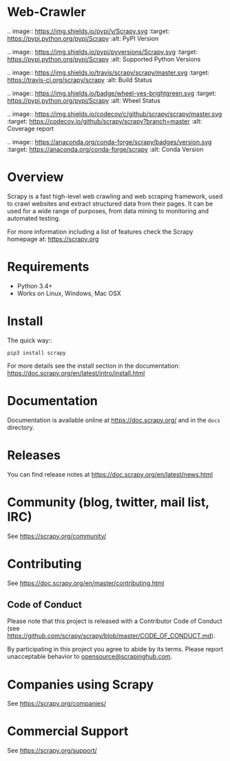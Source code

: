 # Web-Crawler

.. image:: https://img.shields.io/pypi/v/Scrapy.svg
   :target: https://pypi.python.org/pypi/Scrapy
   :alt: PyPI Version

.. image:: https://img.shields.io/pypi/pyversions/Scrapy.svg
   :target: https://pypi.python.org/pypi/Scrapy
   :alt: Supported Python Versions

.. image:: https://img.shields.io/travis/scrapy/scrapy/master.svg
   :target: https://travis-ci.org/scrapy/scrapy
   :alt: Build Status

.. image:: https://img.shields.io/badge/wheel-yes-brightgreen.svg
   :target: https://pypi.python.org/pypi/Scrapy
   :alt: Wheel Status

.. image:: https://img.shields.io/codecov/c/github/scrapy/scrapy/master.svg
   :target: https://codecov.io/github/scrapy/scrapy?branch=master
   :alt: Coverage report

.. image:: https://anaconda.org/conda-forge/scrapy/badges/version.svg
   :target: https://anaconda.org/conda-forge/scrapy
   :alt: Conda Version


Overview
========

Scrapy is a fast high-level web crawling and web scraping framework, used to
crawl websites and extract structured data from their pages. It can be used for
a wide range of purposes, from data mining to monitoring and automated testing.

For more information including a list of features check the Scrapy homepage at:
https://scrapy.org

Requirements
============

* Python 3.4+
* Works on Linux, Windows, Mac OSX

Install
=======

The quick way::

    pip3 install scrapy

For more details see the install section in the documentation:
https://doc.scrapy.org/en/latest/intro/install.html

Documentation
=============

Documentation is available online at https://doc.scrapy.org/ and in the ``docs``
directory.

Releases
========

You can find release notes at https://doc.scrapy.org/en/latest/news.html

Community (blog, twitter, mail list, IRC)
=========================================

See https://scrapy.org/community/

Contributing
============

See https://doc.scrapy.org/en/master/contributing.html

Code of Conduct
---------------

Please note that this project is released with a Contributor Code of Conduct
(see https://github.com/scrapy/scrapy/blob/master/CODE_OF_CONDUCT.md).

By participating in this project you agree to abide by its terms.
Please report unacceptable behavior to opensource@scrapinghub.com.

Companies using Scrapy
======================

See https://scrapy.org/companies/

Commercial Support
==================

See https://scrapy.org/support/
